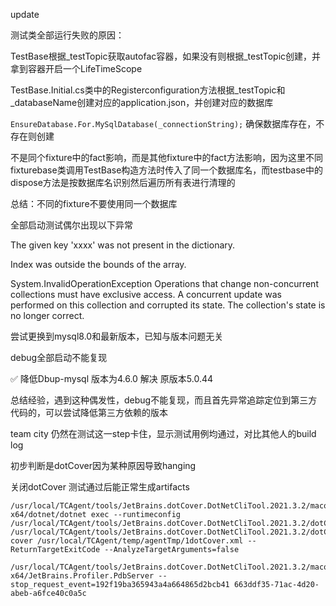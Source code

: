 update

测试类全部运行失败的原因：

TestBase根据\_testTopic获取autofac容器，如果没有则根据\_testTopic创建，并拿到容器开启一个LifeTimeScope

TestBase.Initial.cs类中的Registerconfiguration方法根据\_testTopic和_databaseName创建对应的application.json，并创建对应的数据库

```EnsureDatabase.For.MySqlDatabase(_connectionString);``` 确保数据库存在，不存在则创建

不是同个fixture中的fact影响，而是其他fixture中的fact方法影响，因为这里不同fixturebase类调用TestBase构造方法时传入了同一个数据库名，而testbase中的dispose方法是按数据库名识别然后遍历所有表进行清理的

总结：不同的fixture不要使用同一个数据库



全部启动测试偶尔出现以下异常

The given key 'xxxx' was not present in the dictionary.

Index was outside the bounds of the array.

System.InvalidOperationException
Operations that change non-concurrent collections must have exclusive access. A concurrent update was performed on this collection and corrupted its state. The collection's state is no longer correct.

尝试更换到mysql8.0和最新版本，已知与版本问题无关

debug全部启动不能复现

✅ 降低Dbup-mysql 版本为4.6.0 解决 原版本5.0.44

总结经验，遇到这种偶发性，debug不能复现，而且首先异常追踪定位到第三方代码的，可以尝试降低第三方依赖的版本



team city 仍然在测试这一step卡住，显示测试用例均通过，对比其他人的build log

初步判断是dotCover因为某种原因导致hanging

关闭dotCover 测试通过后能正常生成artifacts

```
/usr/local/TCAgent/tools/JetBrains.dotCover.DotNetCliTool.2021.3.2/macos-x64/dotnet/dotnet exec --runtimeconfig /usr/local/TCAgent/tools/JetBrains.dotCover.DotNetCliTool.2021.3.2/dotCover.unix.runtimeconfig.json /usr/local/TCAgent/tools/JetBrains.dotCover.DotNetCliTool.2021.3.2/dotCover.exe cover /usr/local/TCAgent/temp/agentTmp/1dotCover.xml --ReturnTargetExitCode --AnalyzeTargetArguments=false
```

```
/usr/local/TCAgent/tools/JetBrains.dotCover.DotNetCliTool.2021.3.2/macos-x64/JetBrains.Profiler.PdbServer --stop_request_event=192f19ba365943a4a664865d2bcb41 663ddf35-71ac-4d20-abeb-a6fce40c0a5c
```